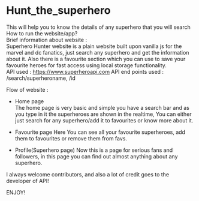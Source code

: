 # Hunt_the_superhero
This will help you to know the details of any superhero that you will search
How to run the website/app?\
Brief information about website :\
Superhero Hunter website is a plain website built upon vanilla js for the marvel and dc fanatics, just search any superhero and get the information about it. Also there is a favourite section which you can use to save your favourite heroes for fast access using local storage functionality.\
API used : https://www.superheroapi.com
API end points used : /search/superheroname, /id

Flow of website :

* Home page\
The home page is very basic and simple you have a search bar and as you type in it the superheroes are shown in the realtime, You can either just search for any superhero/add it to favourites or know more about it.

* Favourite page
Here You can see all your favourite superheroes, add them to favourites or remove them from favs.

* Profile(Superhero page)
Now this is a page for serious fans and followers, in this page you can find out almost anything about any superhero.

I always welcome contributors, and also a lot of credit goes to the developer of API!

ENJOY!
